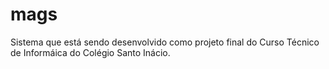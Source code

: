 # mags
 Sistema que está sendo desenvolvido como projeto final do Curso Técnico de Informáica do Colégio Santo Inácio.
